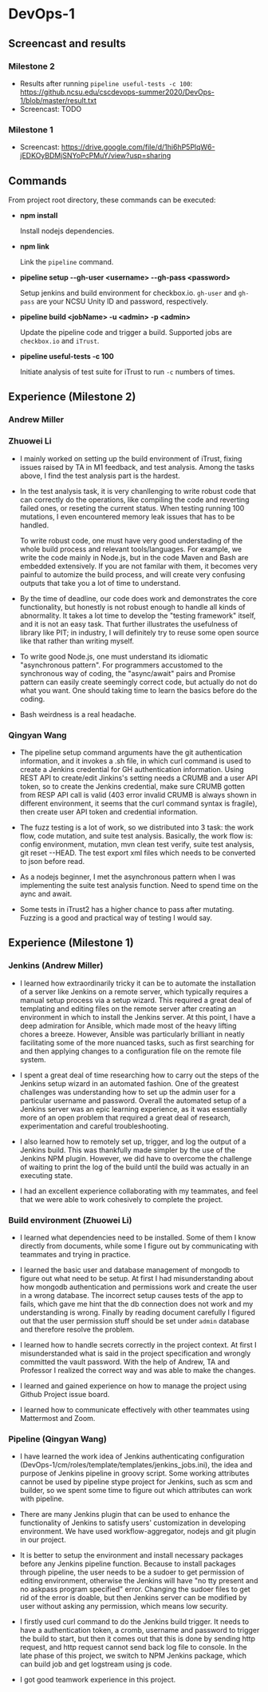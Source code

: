 # DevOps-1
## Screencast and results
### Milestone 2
- Results after running `pipeline useful-tests -c 100`: https://github.ncsu.edu/cscdevops-summer2020/DevOps-1/blob/master/result.txt
- Screencast: TODO

### Milestone 1
- Screencast: https://drive.google.com/file/d/1hi6hP5PlqW6-jEDKOyBDMjSNYoPcPMuY/view?usp=sharing


## Commands
From project root directory, these commands can be executed:

-   **npm install**
    
    Install nodejs dependencies.

-   **npm link**
    
    Link the `pipeline` command.
  
-   **pipeline setup --gh-user \<username\> --gh-pass \<password\>**
    
    Setup jenkins and build environment for checkbox.io. `gh-user` and `gh-pass` are your NCSU Unity ID and password, respectively.
  
-   **pipeline build \<jobName\> -u \<admin\> -p \<admin\>**
    
    Update the pipeline code and trigger a build. Supported jobs are `checkbox.io` and `iTrust`.

-   **pipeline useful-tests -c 100**

    Initiate analysis of test suite for iTrust to run `-c` numbers of times.


## Experience (Milestone 2) 
### Andrew Miller

### Zhuowei Li

- I mainly worked on setting up the build environment of iTrust, fixing issues raised by TA in M1 feedback, and test analysis. Among the tasks above, I find the test analysis part is the hardest.
  
- In the test analysis task, it is very chanllenging to write robust code that can correctly do the operations, like compiling the code and reverting failed ones, or reseting the current status. When testing running 100 mutations, I even encountered memory leak issues that has to be handled. 
  
  To write robust code, one must have very good understading of the whole build process and relevant tools/languages. For example, we write the code mainly in Node.js, but in the code Maven and Bash are embedded extensively. If you are not familar with them, it becomes very painful to automize the build process, and will create very confusing outputs that take you a lot of time to understand.

- By the time of deadline, our code does work and demonstrates the core functionality, but honestly is not robust enough to handle all kinds of abnormality. It takes a lot time to develop the "testing framework" itself, and it is not an easy task. That further illustrates the usefulness of library like PIT; in industry, I will definitely try to reuse some open source like that rather than writing myself.

- To write good Node.js, one must understand its idiomatic "asynchronous pattern". For programmers accustomed to the synchronous way of coding, the "async/await" pairs and Promise pattern can easily create seemingly correct code, but actually do not do what you want. One should taking time to learn the basics before do the coding. 

- Bash weirdness is a real headache.

### Qingyan Wang
- The pipeline setup command arguments have the git authentication information, and it invokes a .sh file, in which curl command is used to create a Jenkins credential for GH authentication information. Using REST API to create/edit Jinkins's setting needs a CRUMB and a user API token, so to create the Jenkins credential, make sure CRUMB gotten from RESP API call is valid (403 error invalid CRUMB is always shown in different environment, it seems that the curl command syntax is fragile), then create user API token and credential information.

- The fuzz testing is a lot of work, so we distributed into 3 task: the work flow, code mutation, and suite test analysis. Basically, the work flow is: config environment, mutation, mvn clean test verify, suite test analysis, git reset --HEAD. The test export xml files which needs to be converted to json before read. 

- As a nodejs beginner, I met the asynchronous pattern when I was implementing the suite test analysis function. Need to spend time on the aync and await.

- Some tests in iTrust2 has a higher chance to pass after mutating. Fuzzing is a good and practical way of testing I would say.

## Experience (Milestone 1) 
### Jenkins (Andrew Miller)
- I learned how extraordinarily tricky it can be to automate the installation of a server like Jenkins on a remote server, which typically requires a manual setup process via a setup wizard. This required a great deal of templating and editing files on the remote server after creating an environment in which to install the Jenkins server. At this point, I have a deep admiration for Ansible, which made most of the heavy lifting chores a breeze. However, Ansible was particularly brilliant in neatly facilitating some of the more nuanced tasks, such as first searching for and then applying changes to a configuration file on the remote file system.

- I spent a great deal of time researching how to carry out the steps of the Jenkins setup wizard in an automated fashion. One of the greatest challenges was understanding how to set up the admin user for a particular username and password. Overall the automated setup of a Jenkins server was an epic learning experience, as it was essentially more of an open problem that required a great deal of research, experimentation and careful troubleshooting.

- I also learned how to remotely set up, trigger, and log the output of a Jenkins build. This was thankfully made simpler by the use of the Jenkins NPM plugin. However, we did have to overcome the challenge of waiting to print the log of the build until the build was actually in an executing state.

- I had an excellent experience collaborating with my teammates, and feel that we were able to work cohesively to complete the project.

### Build environment (Zhuowei Li)
- I learned what dependencies need to be installed. Some of them I know directly from documents, while some I figure out by communicating with teammates and trying in practice. 

- I learned the basic user and database management of mongodb to figure out what need to be setup. At first I had misunderstanding about how mongodb authentication and permissions work and create the user in a wrong database. The incorrect setup causes tests of the app to fails, which gave me hint that the db connection does not work and my understanding is wrong. Finally by reading document carefully I figured out that the user permission stuff should be set under `admin` database and therefore resolve the problem.

- I learned how to handle secrets correctly in the project context. At first I misunderstanded what is said in the project specification and wrongly committed the vault password. With the help of Andrew, TA and Professor I realized the correct way and was able to make the changes.

- I learned and gained experience on how to manage the project using Github Project issue board. 

- I learned how to communicate effectively with other teammates using Mattermost and Zoom.

### Pipeline (Qingyan Wang)

- I have learned the work idea of Jenkins authenticating configuration (DevOps-1/cm/roles/template/templates/jenkins_jobs.ini), the idea and purpose of Jenkins pipeline in groovy script. Some working attributes cannot be used by pipeline stype project for Jenkins, such as scm and builder, so we spent some time to figure out which attributes can work with pipeline.

- There are many Jenkins plugin that can be used to enhance the functionality of Jenkins to satisfy users' customization in developing environment. We have used workflow-aggregator, nodejs and git plugin in our project.

- It is better to setup the environment and install necessary packages before any Jenkins pipeline function. Because to install packages through pipeline, the user needs to be a sudoer to get permission of editing environment, otherwise the Jenkins will have "no tty present and no askpass program specified" error. Changing the sudoer files to get rid of the error is doable, but then Jenkins server can be modified by user without asking any permission, which means low security.

- I firstly used curl command to do the Jenkins build trigger. It needs to have a authentication token, a cromb, username and password to trigger the build to start, but then it comes out that this is done by sending http request, and http request cannot send back log file to console. In the late phase of this project, we switch to NPM Jenkins package, which can build job and get logstream using js code.

- I got good teamwork experience in this project.
